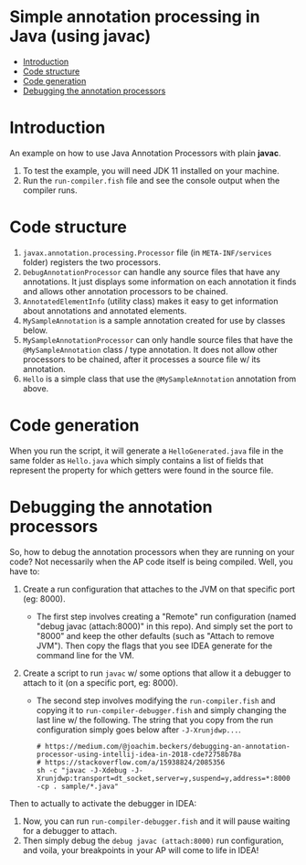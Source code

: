 # Simple annotation processing in Java (using javac)

<!-- START doctoc generated TOC please keep comment here to allow auto update -->
<!-- DON'T EDIT THIS SECTION, INSTEAD RE-RUN doctoc TO UPDATE -->

- [Introduction](#introduction)
- [Code structure](#code-structure)
- [Code generation](#code-generation)
- [Debugging the annotation processors](#debugging-the-annotation-processors)

<!-- END doctoc generated TOC please keep comment here to allow auto update -->

# Introduction

An example on how to use Java Annotation Processors with plain **javac**.

1. To test the example, you will need JDK 11 installed on your machine.
2. Run the `run-compiler.fish` file and see the console output when the compiler runs.

# Code structure

1. `javax.annotation.processing.Processor` file (in `META-INF/services` folder) registers the two processors.
2. `DebugAnnotationProcessor` can handle any source files that have any annotations. It just displays some information
   on each annotation it finds and allows other annotation processors to be chained.
3. `AnnotatedElementInfo` (utility class) makes it easy to get information about annotations and annotated elements.
4. `MySampleAnnotation` is a sample annotation created for use by classes below.
5. `MySampleAnnotationProcessor` can only handle source files that have the `@MySampleAnnotation` class / type
   annotation. It does not allow other processors to be chained, after it processes a source file w/ its annotation.
6. `Hello` is a simple class that use the `@MySampleAnnotation` annotation from above.

# Code generation

When you run the script, it will generate a `HelloGenerated.java` file in the same folder as `Hello.java` which simply
contains a list of fields that represent the property for which getters were found in the source file.

# Debugging the annotation processors

So, how to debug the annotation processors when they are running on your code? Not necessarily when the AP code itself
is being compiled. Well, you have to:

1. Create a run configuration that attaches to the JVM on that specific port (eg: 8000).

   - The first step involves creating a "Remote" run configuration (named "debug javac (attach:8000)" in this repo). And
     simply set the port to "8000" and keep the other defaults (such as "Attach to remove JVM"). Then copy the flags
     that you see IDEA generate for the command line for the VM.

2. Create a script to run `javac` w/ some options that allow it a debugger to attach to it (on a specific port, eg:
   8000).

   - The second step involves modifying the `run-compiler.fish` and copying it to `run-compiler-debugger.fish` and
     simply changing the last line w/ the following. The string that you copy from the run configuration simply goes
     below after `-J-Xrunjdwp...`.

     ```shell script
     # https://medium.com/@joachim.beckers/debugging-an-annotation-processor-using-intellij-idea-in-2018-cde72758b78a
     # https://stackoverflow.com/a/15938824/2085356
     sh -c "javac -J-Xdebug -J-Xrunjdwp:transport=dt_socket,server=y,suspend=y,address=*:8000 -cp . sample/*.java"
     ```

Then to actually to activate the debugger in IDEA:

1. Now, you can run `run-compiler-debugger.fish` and it will pause waiting for a debugger to attach.
2. Then simply debug the `debug javac (attach:8000)` run configuration, and voila, your breakpoints in your AP will come
   to life in IDEA!
